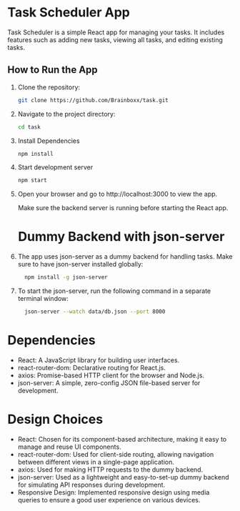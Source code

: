 # Task Scheduler App

Task Scheduler is a simple React app for managing your tasks. It includes features such as adding new tasks, viewing all tasks, and editing existing tasks.

## How to Run the App

1. Clone the repository:

   ```bash
   git clone https://github.com/Brainboxx/task.git
   
2. Navigate to the project directory:
   ```bash
   cd task
   
3. Install Dependencies
   ```bash
   npm install

4. Start development server
   ```bash
   npm start

5. Open your browser and go to http://localhost:3000 to view the app.

   Make sure the backend server is running before starting the React app.

   # Dummy Backend with json-server
1. The app uses json-server as a dummy backend for handling tasks. Make sure to have json-server installed globally:
   ```bash
     npm install -g json-server
   
2. To start the json-server, run the following command in a separate terminal window:
    ```bash
      json-server --watch data/db.json --port 8000

  # Dependencies
  - React: A JavaScript library for building user interfaces.
  - react-router-dom: Declarative routing for React.js.
  - axios: Promise-based HTTP client for the browser and Node.js.
  - json-server: A simple, zero-config JSON file-based server for development.

  # Design Choices
  - React: Chosen for its component-based architecture, making it easy to manage and reuse UI components.
  - react-router-dom: Used for client-side routing, allowing navigation between different views in a single-page application.
  - axios: Used for making HTTP requests to the dummy backend.
  - json-server: Used as a lightweight and easy-to-set-up dummy backend for simulating API responses during development.
  - Responsive Design: Implemented responsive design using media queries to ensure a good user experience on various devices.

   

   
